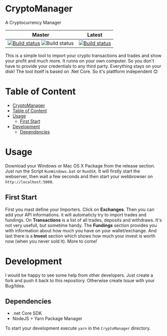 # CryptoManager
A Cryptocurrency Manager

| Master                                                                                                                                                                        	| Latest                                                                                                                                            	|
|-------------------------------------------------------------------------------------------------------------------------------------------------------------------------------	|---------------------------------------------------------------------------------------------------------------------------------------------------	|
| [![Build status](https://ci.appveyor.com/api/projects/status/j63d7v4wdi4yi0o9/branch/master?svg=true)](https://ci.appveyor.com/project/chwebdude/cryptomanager/branch/master) 	![Build status](https://webdude.visualstudio.com/_apis/public/build/definitions/4959fc14-70a5-4e9b-b324-aa9246ec93a1/16/badge)| [![Build status](https://ci.appveyor.com/api/projects/status/j63d7v4wdi4yi0o9?svg=true)](https://ci.appveyor.com/project/chwebdude/cryptomanager) 	|


This is a simple tool to import your crypto transactions and trades and show your profit and much more. It runns on your own computer. So you don't have to provide your credentials to any third party. Everything stays on your disk!
The tool itself is based on .Net Core. So it's plattform independent :blush:

# Table of Content
- [CryptoManager](#cryptomanager)
- [Table of Content](#table-of-content)
- [Usage](#usage)
    - [First Start](#first-start)
- [Development](#development)
    - [Dependencies](#dependencies)

# Usage
Download your Windows or Mac OS X Package from the release section.
Just run the Script ```RunWindows.bat``` or ```RunOSX```. It will firstly start the webserver, then wait a few seconds and then start your webbrowser on ```http://localhost:5000```.
## First Start
First you mast define your Importers. Click on **Exchanges**. Then you can add your API informations. it will automaticly try to import trades and fundings. On **Transactions** is a list of all trades, deposits and withdraws. It's not very usefull, but sometime handy. The **Fundings** section provides you with information about how much you have on your wallet/exchange. And last there is a **Invest** section which shows how much your invest is worth now (when you never sold it). More to come! 


# Development
I would be happy to see some help from other developers. Just create a fork and push it back to this repository. Otherwise create Issue with your Bug/Idea.
## Dependencies
- .net Core SDK
- NodeJS + Yarn Package Manager

To start your development execute ```yarn``` in the ```CryptoManager``` directory.